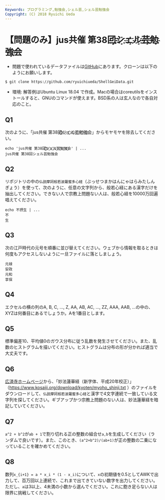 ```yaml
---
Keywords: プログラミング,勉強会,シェル芸,シェル芸勉強会
Copyright: (C) 2018 Ryuichi Ueda
---
```


# 【問題のみ】jus共催 第38回҈҈҉҈҈҉シ҈҉ェ҈҉ル҈҉芸҈҉勉҈҉強҈҉会

* 問題で使われているデータファイルは[GitHub](https://github.com/ryuichiueda/ShellGeiData/tree/master/vol.38)にあります。クローンは以下のようにお願いします。

```bash
$ git clone https://github.com/ryuichiueda/ShellGeiData.git
```


* 環境: 解答例はUbuntu Linux 18.04 で作成。Macの場合はcoreutilsをインストールすると、GNUのコマンドが使えます。BSD系の人は玄人なので各自対応のこと。


## Q1

次のように、「jus共催 第38回҈҈҉҈҈҉シ҈҉ェ҈҉ル҈҉芸҈҉勉҈҉強҈҉会」からモヤモヤを除去してください。

```
echo 'jus共催 第38回҈҈҉҈҈҉シ҈҉ェ҈҉ル҈҉芸҈҉勉҈҉強҈҉会' | ...
jus共催 第38回シェル芸勉強会
```

## Q2

リポジトリの中の`仏説摩訶般若波羅蜜多心経`（ぶっせつまかはんにゃはらみたしんぎょう）を使って、次のように、任意の文字列から、般若心経にある漢字だけを抽出してください。できない人で宗教上問題ない人は、般若心経を10000万回遍唱えてください。


```
echo 不摂生 | ...
不
生
```

## Q3

次の江戸時代の元号を順番に並び替えてください。ウェブから情報を取るときは何度もアクセスしないように一旦ファイルに落としましょう。

```edo
元禄
安政
元和
享保
```


## Q4

エクセルの横の列のA, B, C, ..., Z, AA, AB, AC, ..., ZZ, AAA, AAB, ...の中の、XYZは何番目にあるでしょうか。Aを1番目とします。


## Q5

標準偏差10、平均値0のガウス分布に従う乱数を発生させてください。また、乱数のヒストグラムを描いてください。ヒストグラムは分布の形が分かれば適当で大丈夫です。


## Q6

[広済寺ホームページ](https://www.kosaiji.org/download/kyoten/index.htm)から、「妙法蓮華経（新字体、平成20年校正）」（https://www.kosaiji.org/download/kyoten/myoho_shinji.txt ）のファイルをダウンロードして、`仏説摩訶般若波羅蜜多心経`と漢字で4文字連続で一致している文字列を探してください。ギブアップかつ宗教上問題のない人は、妙法蓮華経を暗記していてください。


## Q7

`a^2 + b^2`が`ab + 1`で割り切れる正の整数の組合せ`a,b`を生成してください（ランダムで良いです）。また、このとき、`(a^2+b^2)/(ab+1)`が正の整数の二乗になっていることを確かめてください。


## Q8

数列`x_{i+1} = a * x_i * (1 - x_i)`について、`x`の初期値を0.5としてAWKで出力して、百万回以上連続で、これまで出てきていない数字を出力してください。ただし、`a`は3以上、4未満の小数から選んでください。これに飽き足らない人は限界に挑戦してください。
